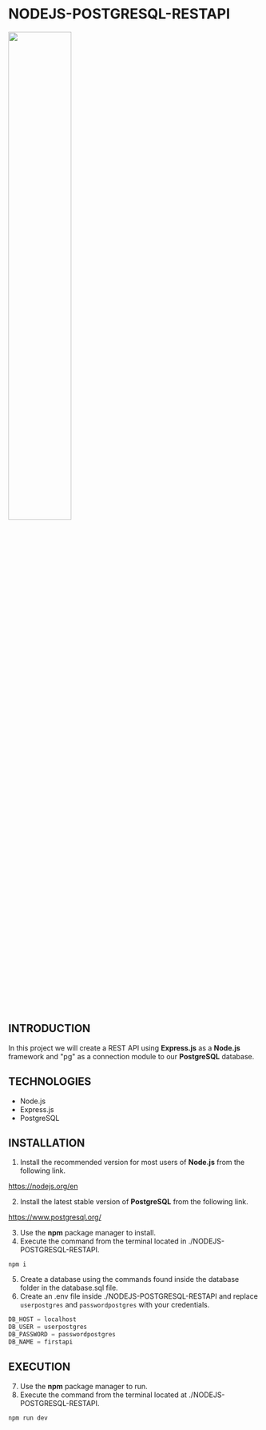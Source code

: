 # NODEJS-POSTGRESQL-RESTAPI

<img width="50%" src="https://i.postimg.cc/y6XC82VC/NODEJS-POSTGRESQL-REST-API.jpg" />

## INTRODUCTION

In this project we will create a REST API using **Express.js** as a **Node.js** framework and "pg" as a connection module to our **PostgreSQL** database.

## TECHNOLOGIES

- Node.js
- Express.js
- PostgreSQL

## INSTALLATION

1. Install the recommended version for most users of **Node.js** from the following link.

https://nodejs.org/en

2. Install the latest stable version of **PostgreSQL** from the following link.

https://www.postgresql.org/

3. Use the **npm** package manager to install.
4. Execute the command from the terminal located in ./NODEJS-POSTGRESQL-RESTAPI.

```shell
npm i
```

5. Create a database using the commands found inside the database folder in the database.sql file.
6. Create an .env file inside ./NODEJS-POSTGRESQL-RESTAPI and replace `userpostgres` and `passwordpostgres` with your credentials.

```js
DB_HOST = localhost
DB_USER = userpostgres
DB_PASSWORD = passwordpostgres
DB_NAME = firstapi
```

## EXECUTION

7. Use the **npm** package manager to run.
8. Execute the command from the terminal located at ./NODEJS-POSTGRESQL-RESTAPI.

```shell
npm run dev
```
